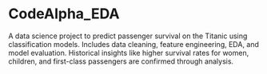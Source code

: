 # CodeAlpha_EDA
A data science project to predict passenger survival on the Titanic using classification models. Includes data cleaning, feature engineering, EDA, and model evaluation. Historical insights like higher survival rates for women, children, and first-class passengers are confirmed through analysis.

